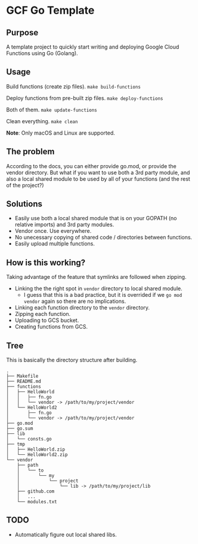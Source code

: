 # GCF Go Template
## Purpose
A template project to quickly start writing and deploying Google Cloud Functions using Go (Golang).

## Usage
Build functions (create zip files).
`make build-functions`

Deploy functions from pre-built zip files.
`make deploy-functions`

Both of them.
`make update-functions`

Clean everything.
`make clean`

**Note**: Only macOS and Linux are supported.

## The problem
According to the docs, you can either provide go.mod, or provide the vendor directory. But what if you want to use both a 3rd party module, and also a local shared module to be used by all of your functions (and the rest of the project?)

## Solutions
* Easily use both a local shared module that is on your GOPATH (no relative imports) and 3rd party modules.
* Vendor once. Use everywhere.
* No unecessary copying of shared code / directories between functions.
* Easily upload multiple functions.

## How is this working?
Taking advantage of the feature that symlinks are followed when zipping.
* Linking the the right spot in `vendor` directory to local shared module. 
    * I guess that this is a bad practice, but it is overrided if we `go mod vendor` again so there are no implications.
* Linking each function directory to the `vendor` directory.
* Zipping each function.
* Uploading to GCS bucket.
* Creating functions from GCS.

## Tree
This is basically the directory structure after building.

```.
.
├── Makefile
├── README.md
├── functions
│   ├── HelloWorld
│   │   ├── fn.go
│   │   └── vendor -> /path/to/my/project/vendor
│   └── HelloWorld2
│       ├── fn.go
│       └── vendor -> /path/to/my/project/vendor
├── go.mod
├── go.sum
├── lib
│   └── consts.go
├── tmp
│   ├── HelloWorld.zip
│   └── HelloWorld2.zip
└── vendor
    ├── path
    │   └── to
    │       └── my
    │           └── project
    │               └── lib -> /path/to/my/project/lib
    ├── github.com
    │   ...
    └── modules.txt
```

## TODO
* Automatically figure out local shared libs.